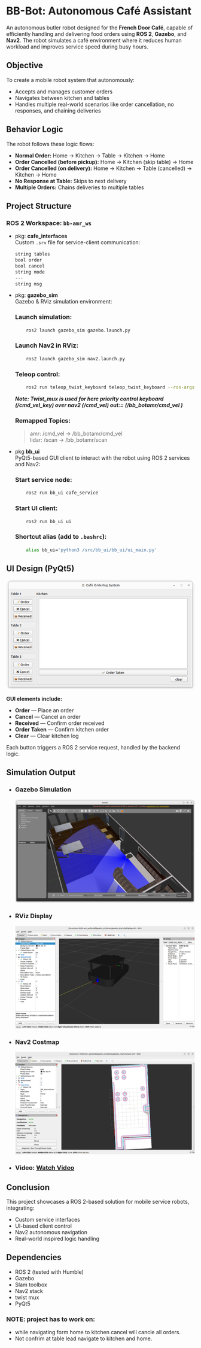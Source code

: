 # BB-Bot: Autonomous Café Assistant

An autonomous butler robot designed for the **French Door Café**, capable of efficiently handling and delivering food orders using **ROS 2**, **Gazebo**, and **Nav2**. The robot simulates a café environment where it reduces human workload and improves service speed during busy hours.

## Objective

To create a mobile robot system that autonomously:
- Accepts and manages customer orders
- Navigates between kitchen and tables
- Handles multiple real-world scenarios like order cancellation, no responses, and chaining deliveries

## Behavior Logic

The robot follows these logic flows:

- **Normal Order:** Home → Kitchen → Table → Kitchen → Home
- **Order Cancelled (before pickup):** Home → Kitchen (skip table) → Home
- **Order Cancelled (on delivery):** Home → Kitchen → Table (cancelled) → Kitchen → Home
- **No Response at Table:** Skips to next delivery
- **Multiple Orders:** Chains deliveries to multiple tables

## Project Structure

### ROS 2 Workspace: `bb-amr_ws`

- pkg: **cafe_interfaces**  
  Custom `.srv` file for service-client communication:
  ```
  string tables
  bool order
  bool cancel
  string mode
  ---
  string msg
  ```

- pkg: **gazebo_sim**  
    Gazebo & RViz simulation environment:

  ### Launch simulation: 
  ```sh
      ros2 launch gazebo_sim gazebo.launch.py
  ```
  ### Launch Nav2 in RViz:  
  ```sh
      ros2 launch gazebo_sim nav2.launch.py
  ```
  ### Teleop control:  
  ```sh
      ros2 run teleop_twist_keyboard teleop_twist_keyboard --ros-args --remap cmd_vel:=/cmd_vel_key
  ```
  
  ***Note: Twist_mux is used for here priority control keyboard (/cmd_vel_key) over nav2 (/cmd_vel) out:= (/bb_botamr/cmd_vel )***

  ### Remapped Topics:
    > amr: /cmd_vel → /bb_botamr/cmd_vel  
    > lidar: /scan → /bb_botamr/scan


- pkg **bb_ui**  
  PyQt5-based GUI client to interact with the robot using ROS 2 services and Nav2:

  ### Start service node:
  ```sh  
      ros2 run bb_ui cafe_service
  ```
  ### Start UI client:  
  ```sh
      ros2 run bb_ui ui
  ```
  ###  Shortcut alias (add to `.bashrc`):
  ```sh
      alias bb_ui='python3 /src/bb_ui/bb_ui/ui_main.py'
  ```
  
## UI Design (PyQt5)

  ![Alt text](https://github.com/Hariveerabadran/bb-amr/blob/main/image/1.png)


**GUI elements include:**
- **Order** — Place an order
- **Cancel** — Cancel an order
- **Received** — Confirm order received
- **Order Taken** — Confirm kitchen order
- **Clear** — Clear kitchen log

Each button triggers a ROS 2 service request, handled by the backend logic.

## Simulation Output

- ### Gazebo Simulation
  ![Alt text](https://github.com/Hariveerabadran/bb-amr/blob/main/image/3.png)
  
- ### RViz Display
  ![Alt text](https://github.com/Hariveerabadran/bb-amr/blob/main/image/4.png)
  
- ### Nav2 Costmap
  ![Alt text](https://github.com/Hariveerabadran/bb-amr/blob/main/image/2.png)
  
- ### Video: [Watch Video](https://drive.google.com/file/d/1WwZBbk_NA83ExoaZOY6AEDBvepFqq9jq/view?usp=sharing)

## Conclusion

This project showcases a ROS 2-based solution for mobile service robots, integrating:
- Custom service interfaces
- UI-based client control
- Nav2 autonomous navigation
- Real-world inspired logic handling

## Dependencies

- ROS 2 (tested with Humble)
- Gazebo
- Slam toolbox
- Nav2 stack
- twist mux
- PyQt5
### NOTE: project has to work on:
- while navigating form home to kitchen cancel will cancle all orders.
- Not confrim at table lead navigate to kitchen and home.
